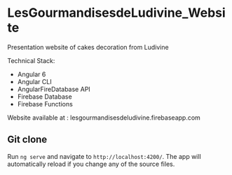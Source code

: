 # LesGourmandisesdeLudivine_Website
Presentation website of cakes decoration from Ludivine

Technical Stack:
- Angular 6
- Angular CLI
- AngularFireDatabase API
- Firebase Database
- Firebase Functions

Website available at : lesgourmandisesdeludivine.firebaseapp.com

## Git clone 
Run `ng serve` and navigate to `http://localhost:4200/`. The app will automatically reload if you change any of the source files.
